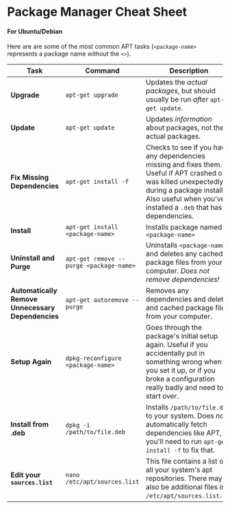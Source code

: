 # Package Manager Cheat Sheet
#### For Ubuntu/Debian

Here are are some of the most common APT tasks (``<package-name>`` represents a package name _without_ the ``<>``).

| Task                                          	| Command                                   	| Description                                                                                                                                                                                                       	|
|-----------------------------------------------	|-------------------------------------------	|-------------------------------------------------------------------------------------------------------------------------------------------------------------------------------------------------------------------	|
| **Upgrade**                                       	| ``apt-get upgrade``                       	| Updates the _actual packages_, but should usually be run _after_ ``apt-get update``.                                                                                                                              	|
| **Update**                                        	| ``apt-get update``                        	| Updates _information_ about packages, not the actual packages.                                                                                                                                                    	|
| **Fix Missing Dependencies**                      	| ``apt-get install -f``                   	| Checks to see if you have any dependencies missing and fixes them. Useful if APT crashed or was killed unexpectedly during a package install. Also useful when you've installed a ``.deb`` that has dependencies. 	  |
| **Install**                                       	| ``apt-get install <package-name>``        	| Installs package named ``<package-name>``                                                                                                                                                                         	|
| **Uninstall and Purge**                           	| ``apt-get remove --purge <package-name>`` 	| Uninstalls ``<package-name>`` and deletes any cached package files from your computer. _Does not remove dependencies!_                                                                                            	|
| **Automatically Remove Unnecessary Dependencies** 	| ``apt-get autoremove --purge``            	| Removes any dependencies and deletes and cached package files from your computer.                                                                                                                                 	|
| **Setup Again**                                   	| ``dpkg-reconfigure <package-name>``       	| Goes through the package's initial setup again. Useful if you accidentally put in something wrong when you set it up, or if you broke a configuration really badly and need to start over.                        	|
| **Install from .deb**                             	| ``dpkg -i /path/to/file.deb``             	| Installs ``/path/to/file.deb`` to your system. Does _not_ automatically fetch dependencies like APT, so you'll need to run ``apt-get install -f`` to fix that.                                                    	|
| **Edit your ``sources.list``**                      | ``nano /etc/apt/sources.list``              | This file contains a list of all your system's apt repositories. There may also be additional files in ``/etc/apt/sources.list.d/``.                                                                                |
